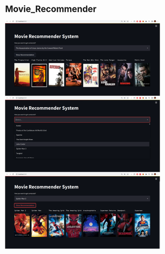 # Movie_Recommender


![alt text](https://github.com/Srinjay-hack/Movie_Recommender/blob/main/images/Screenshot%20from%202022-05-06%2022-28-00.png)
![alt text](https://github.com/Srinjay-hack/Movie_Recommender/blob/main/images/Screenshot%20from%202022-05-06%2022-30-48.png)
![alt text](https://github.com/Srinjay-hack/Movie_Recommender/blob/main/images/Screenshot%20from%202022-05-06%2022-31-12.png)
